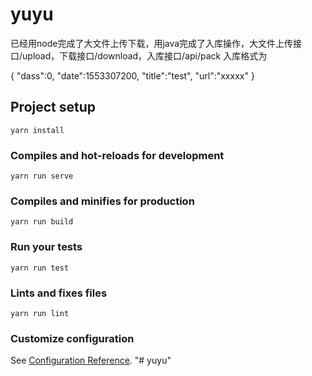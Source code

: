 # yuyu
已经用node完成了大文件上传下载，用java完成了入库操作，大文件上传接口/upload，下载接口/download，入库接口/api/pack
入库格式为

{
"dass":0,
"date":1553307200,
"title":"test",
"url":"xxxxx"
}


## Project setup
```
yarn install
```

### Compiles and hot-reloads for development
```
yarn run serve
```

### Compiles and minifies for production
```
yarn run build
```

### Run your tests
```
yarn run test
```

### Lints and fixes files
```
yarn run lint
```

### Customize configuration
See [Configuration Reference](https://cli.vuejs.org/config/).
"# yuyu" 

